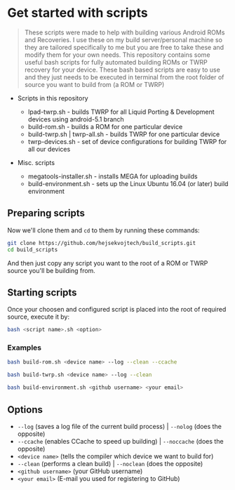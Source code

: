 # Get started with scripts

> These scripts were made to help with building various Android ROMs and Recoveries. I use these on my build server/personal machine so
> they are tailored specifically to me but you are free to take these and modify them for your own needs.
> This repository contains some useful bash scripts for fully automated building ROMs or TWRP recovery
> for your device. These bash based scripts are easy to use and they just needs to be executed in terminal from the root folder
> of source you want to build from (a ROM or TWRP)

* Scripts in this repository
  * lpad-twrp.sh - builds TWRP for all Liquid Porting & Development devices using android-5.1 branch
  * build-rom.sh - builds a ROM for one particular device
  * build-twrp.sh | twrp-all.sh - builds TWRP for one particular device
  * twrp-devices.sh - set of device configurations for building TWRP for all our devices
  
* Misc. scripts
  * megatools-installer.sh - installs MEGA for uploading builds
  * build-environment.sh - sets up the Linux Ubuntu 16.04 (or later) build environment

## Preparing scripts

Now we'll clone them and `cd` to them by running these commands:

```sh
git clone https://github.com/hejsekvojtech/build_scripts.git
cd build_scripts
```
And then just copy any script you want to the root of a ROM or TWRP source you'll be building from.

## Starting scripts

Once your choosen and configured script is placed into the root of required source, execute it by:

```sh
bash <script name>.sh <option>
```

### Examples

```sh
bash build-rom.sh <device name> --log --clean --ccache
```

```sh
bash build-twrp.sh <device name> --log --clean
```

```sh
bash build-environment.sh <github username> <your email>
```

## Options

* `--log` (saves a log file of the current build process) | `--nolog` (does the opposite)
* `--ccache` (enables CCache to speed up building) | `--noccache` (does the opposite)
* `<device name>` (tells the compiler which device we want to build for)
* `--clean` (performs a clean build) | `--noclean` (does the opposite)
* `<github username>` (your GitHub username)
* `<your email>` (E-mail you used for registering to GitHub)
